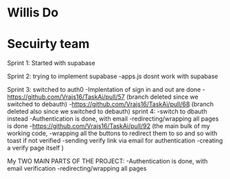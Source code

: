 # Willis Do
# Secuirty team

Sprint 1: Started with supabase

Sprint 2: trying to implement supabase
    -apps.js dosnt work with supabase

Sprint 3: switched to auth0
    -Implentation of sign in and out are done
        -https://github.com/Vrajs16/TaskAi/pull/57
        (branch deleted since we switched to debauth)
        -https://github.com/Vrajs16/TaskAi/pull/68
        (branch deleted also since we switched to debauth)
sprint 4:
    -switch to dbauth instead
    -Authentication is done, with email
    -redirecting/wrapping all pages is done
        -https://github.com/Vrajs16/TaskAi/pull/92
        (the main bulk of my working code,
            -wrapping all the buttons to redirect them to so and so with toast if not verified
            -sending verify link via email for authentication
            -creating a verify page itself
        )

My TWO MAIN PARTS OF THE PROJECT:
-Authentication is done, with email verification
-redirecting/wrapping all pages